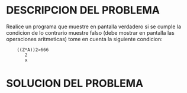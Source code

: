 # DESCRIPCION DEL PROBLEMA

 Realice un programa que muestre en pantalla verdadero si se cumple la condicion de lo contrario muestre falso (debe mostrar en pantalla las operaciones aritmeticas) tome en cuenta la siguiente condicion:
    
        ((Z*A))2>666
           2
           x

# SOLUCION DEL PROBLEMA
 
 
 